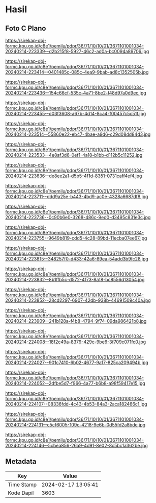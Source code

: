 # Hasil

## Foto C Plano

https://sirekap-obj-formc.kpu.go.id/c8e1/pemilu/pdpr/36/71/10/10/01/3671101001034-20240214-223339--d2b215f8-5927-46c2-ad0a-bc0094a89706.jpg

https://sirekap-obj-formc.kpu.go.id/c8e1/pemilu/pdpr/36/71/10/10/01/3671101001034-20240214-223414--0401485c-085c-4ea9-9bab-ad8c1352505b.jpg

https://sirekap-obj-formc.kpu.go.id/c8e1/pemilu/pdpr/36/71/10/10/01/3671101001034-20240214-223436--154c66cf-535c-4a71-8be2-f48d97a0d9ec.jpg

https://sirekap-obj-formc.kpu.go.id/c8e1/pemilu/pdpr/36/71/10/10/01/3671101001034-20240214-223455--d03f3608-a67b-4d14-8ca4-f00457c5c51f.jpg

https://sirekap-obj-formc.kpu.go.id/c8e1/pemilu/pdpr/36/71/10/10/01/3671101001034-20240214-223514--55860e22-eb47-4bae-a9d6-c29d08dd84d3.jpg

https://sirekap-obj-formc.kpu.go.id/c8e1/pemilu/pdpr/36/71/10/10/01/3671101001034-20240214-223533--4e8af3d6-0ef1-4a18-b1bb-d112b5c11252.jpg

https://sirekap-obj-formc.kpu.go.id/c8e1/pemilu/pdpr/36/71/10/10/01/3671101001034-20240214-223636--de8ee2a1-d5b5-4f1d-8351-0731caff4ef4.jpg

https://sirekap-obj-formc.kpu.go.id/c8e1/pemilu/pdpr/36/71/10/10/01/3671101001034-20240214-223711--ddd9a25e-b443-4bd9-ac0e-4328a6687df8.jpg

https://sirekap-obj-formc.kpu.go.id/c8e1/pemilu/pdpr/36/71/10/10/01/3671101001034-20240214-223736--0c90b6e0-3268-486c-9ed0-d3495c831e3c.jpg

https://sirekap-obj-formc.kpu.go.id/c8e1/pemilu/pdpr/36/71/10/10/01/3671101001034-20240214-223755--9649b819-cdd5-4c28-89bd-11ecba07ee67.jpg

https://sirekap-obj-formc.kpu.go.id/c8e1/pemilu/pdpr/36/71/10/10/01/3671101001034-20240214-223815--348257f0-d433-42a6-89ea-54add3b9fc28.jpg

https://sirekap-obj-formc.kpu.go.id/c8e1/pemilu/pdpr/36/71/10/10/01/3671101001034-20240214-223832--8b1ffb5c-d572-4173-8a18-bc8556d13054.jpg

https://sirekap-obj-formc.kpu.go.id/c8e1/pemilu/pdpr/36/71/10/10/01/3671101001034-20240214-223852--28cd2297-6907-42db-938b-44691509c40a.jpg

https://sirekap-obj-formc.kpu.go.id/c8e1/pemilu/pdpr/36/71/10/10/01/3671101001034-20240214-223909--241b128a-f4b8-4794-9f74-09da986421b8.jpg

https://sirekap-obj-formc.kpu.go.id/c8e1/pemilu/pdpr/36/71/10/10/01/3671101001034-20240214-224008--18f2c49a-8379-429c-9be6-3f709c071fc0.jpg

https://sirekap-obj-formc.kpu.go.id/c8e1/pemilu/pdpr/36/71/10/10/01/3671101001034-20240214-224027--901c7410-6b02-4677-9a17-825ca209494b.jpg

https://sirekap-obj-formc.kpu.go.id/c8e1/pemilu/pdpr/36/71/10/10/01/3671101001034-20240214-224052--2dfbe5d7-f966-4a77-b6b8-a98f59417e15.jpg

https://sirekap-obj-formc.kpu.go.id/c8e1/pemilu/pdpr/36/71/10/10/01/3671101001034-20240214-224107--08336fdd-4c43-4b53-84a3-2aca182466c1.jpg

https://sirekap-obj-formc.kpu.go.id/c8e1/pemilu/pdpr/36/71/10/10/01/3671101001034-20240214-224131--c5cf6005-109c-4218-9e6b-0d55fd2a8bde.jpg

https://sirekap-obj-formc.kpu.go.id/c8e1/pemilu/pdpr/36/71/10/10/01/3671101001034-20240214-224146--5cbea856-26a9-4d91-8e02-8c5bc1a362be.jpg


## Metadata

| Key        | Value               |
| ---------- | ------------------- |
| Time Stamp | 2024-02-17 13:05:41 |
| Kode Dapil | 3603                |



